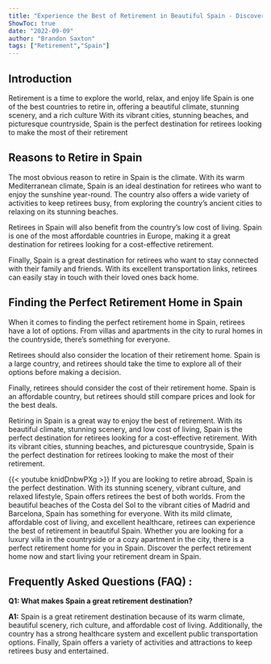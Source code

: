 ```yaml
---
title: "Experience the Best of Retirement in Beautiful Spain - Discover the Perfect Retirement Home Now!"
ShowToc: true 
date: "2022-09-09"
author: "Brandon Saxton" 
tags: ["Retirement","Spain"]
---
```

## Introduction 
Retirement is a time to explore the world, relax, and enjoy life Spain is one of the best countries to retire in, offering a beautiful climate, stunning scenery, and a rich culture With its vibrant cities, stunning beaches, and picturesque countryside, Spain is the perfect destination for retirees looking to make the most of their retirement 

## Reasons to Retire in Spain 

The most obvious reason to retire in Spain is the climate. With its warm Mediterranean climate, Spain is an ideal destination for retirees who want to enjoy the sunshine year-round. The country also offers a wide variety of activities to keep retirees busy, from exploring the country’s ancient cities to relaxing on its stunning beaches. 

Retirees in Spain will also benefit from the country’s low cost of living. Spain is one of the most affordable countries in Europe, making it a great destination for retirees looking for a cost-effective retirement. 

Finally, Spain is a great destination for retirees who want to stay connected with their family and friends. With its excellent transportation links, retirees can easily stay in touch with their loved ones back home. 

## Finding the Perfect Retirement Home in Spain 

When it comes to finding the perfect retirement home in Spain, retirees have a lot of options. From villas and apartments in the city to rural homes in the countryside, there’s something for everyone. 

Retirees should also consider the location of their retirement home. Spain is a large country, and retirees should take the time to explore all of their options before making a decision. 

Finally, retirees should consider the cost of their retirement home. Spain is an affordable country, but retirees should still compare prices and look for the best deals. 

Retiring in Spain is a great way to enjoy the best of retirement. With its beautiful climate, stunning scenery, and low cost of living, Spain is the perfect destination for retirees looking for a cost-effective retirement. With its vibrant cities, stunning beaches, and picturesque countryside, Spain is the perfect destination for retirees looking to make the most of their retirement.

{{< youtube knidDnbwPXg >}} 
If you are looking to retire abroad, Spain is the perfect destination. With its stunning scenery, vibrant culture, and relaxed lifestyle, Spain offers retirees the best of both worlds. From the beautiful beaches of the Costa del Sol to the vibrant cities of Madrid and Barcelona, Spain has something for everyone. With its mild climate, affordable cost of living, and excellent healthcare, retirees can experience the best of retirement in beautiful Spain. Whether you are looking for a luxury villa in the countryside or a cozy apartment in the city, there is a perfect retirement home for you in Spain. Discover the perfect retirement home now and start living your retirement dream in Spain.

## Frequently Asked Questions (FAQ) :
**Q1: What makes Spain a great retirement destination?**

**A1:** Spain is a great retirement destination because of its warm climate, beautiful scenery, rich culture, and affordable cost of living. Additionally, the country has a strong healthcare system and excellent public transportation options. Finally, Spain offers a variety of activities and attractions to keep retirees busy and entertained.



